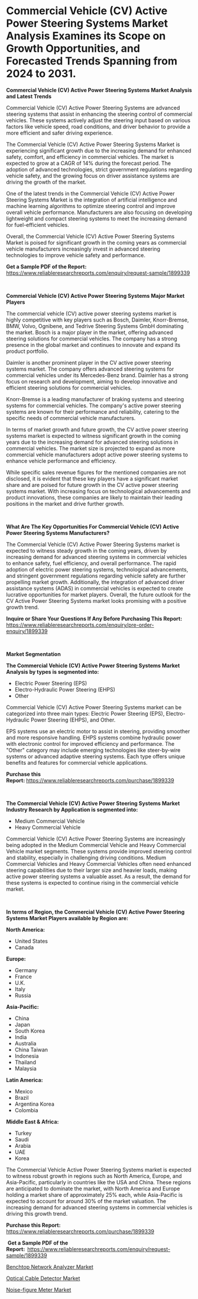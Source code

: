 <p><h1>Commercial Vehicle  (CV) Active Power Steering Systems Market Analysis Examines its Scope on Growth Opportunities, and Forecasted Trends Spanning from 2024 to 2031.</h1></p><p><strong>Commercial Vehicle  (CV) Active Power Steering Systems Market Analysis and Latest Trends</strong></p>
<p><p>Commercial Vehicle (CV) Active Power Steering Systems are advanced steering systems that assist in enhancing the steering control of commercial vehicles. These systems actively adjust the steering input based on various factors like vehicle speed, road conditions, and driver behavior to provide a more efficient and safer driving experience.</p><p>The Commercial Vehicle (CV) Active Power Steering Systems Market is experiencing significant growth due to the increasing demand for enhanced safety, comfort, and efficiency in commercial vehicles. The market is expected to grow at a CAGR of 14% during the forecast period. The adoption of advanced technologies, strict government regulations regarding vehicle safety, and the growing focus on driver assistance systems are driving the growth of the market.</p><p>One of the latest trends in the Commercial Vehicle (CV) Active Power Steering Systems Market is the integration of artificial intelligence and machine learning algorithms to optimize steering control and improve overall vehicle performance. Manufacturers are also focusing on developing lightweight and compact steering systems to meet the increasing demand for fuel-efficient vehicles.</p><p>Overall, the Commercial Vehicle (CV) Active Power Steering Systems Market is poised for significant growth in the coming years as commercial vehicle manufacturers increasingly invest in advanced steering technologies to improve vehicle safety and performance.</p></p>
<p><strong>Get a Sample PDF of the Report:&nbsp;</strong> <a href="https://www.reliableresearchreports.com/enquiry/request-sample/1899339">https://www.reliableresearchreports.com/enquiry/request-sample/1899339</a></p>
<p>&nbsp;</p>
<p><strong>Commercial Vehicle  (CV) Active Power Steering Systems Major Market Players</strong></p>
<p><p>The commercial vehicle (CV) active power steering systems market is highly competitive with key players such as Bosch, Daimler, Knorr-Bremse, BMW, Volvo, Ognibene, and Tedrive Steering Systems GmbH dominating the market. Bosch is a major player in the market, offering advanced steering solutions for commercial vehicles. The company has a strong presence in the global market and continues to innovate and expand its product portfolio.</p><p>Daimler is another prominent player in the CV active power steering systems market. The company offers advanced steering systems for commercial vehicles under its Mercedes-Benz brand. Daimler has a strong focus on research and development, aiming to develop innovative and efficient steering solutions for commercial vehicles.</p><p>Knorr-Bremse is a leading manufacturer of braking systems and steering systems for commercial vehicles. The company's active power steering systems are known for their performance and reliability, catering to the specific needs of commercial vehicle manufacturers.</p><p>In terms of market growth and future growth, the CV active power steering systems market is expected to witness significant growth in the coming years due to the increasing demand for advanced steering solutions in commercial vehicles. The market size is projected to expand as more commercial vehicle manufacturers adopt active power steering systems to enhance vehicle performance and efficiency.</p><p>While specific sales revenue figures for the mentioned companies are not disclosed, it is evident that these key players have a significant market share and are poised for future growth in the CV active power steering systems market. With increasing focus on technological advancements and product innovations, these companies are likely to maintain their leading positions in the market and drive further growth.</p></p>
<p>&nbsp;</p>
<p><strong>What Are The Key Opportunities For Commercial Vehicle  (CV) Active Power Steering Systems Manufacturers?</strong></p>
<p><p>The Commercial Vehicle (CV) Active Power Steering Systems market is expected to witness steady growth in the coming years, driven by increasing demand for advanced steering systems in commercial vehicles to enhance safety, fuel efficiency, and overall performance. The rapid adoption of electric power steering systems, technological advancements, and stringent government regulations regarding vehicle safety are further propelling market growth. Additionally, the integration of advanced driver assistance systems (ADAS) in commercial vehicles is expected to create lucrative opportunities for market players. Overall, the future outlook for the CV Active Power Steering Systems market looks promising with a positive growth trend.</p></p>
<p><strong>Inquire or Share Your Questions If Any Before Purchasing This Report:</strong> <a href="https://www.reliableresearchreports.com/enquiry/pre-order-enquiry/1899339">https://www.reliableresearchreports.com/enquiry/pre-order-enquiry/1899339</a></p>
<p>&nbsp;</p>
<p><strong>Market Segmentation</strong></p>
<p><strong>The Commercial Vehicle  (CV) Active Power Steering Systems Market Analysis by types is segmented into:</strong></p>
<p><ul><li>Electric Power Steering (EPS)</li><li>Electro-Hydraulic Power Steering (EHPS)</li><li>Other</li></ul></p>
<p><p>Commercial Vehicle (CV) Active Power Steering Systems market can be categorized into three main types: Electric Power Steering (EPS), Electro-Hydraulic Power Steering (EHPS), and Other. </p><p>EPS systems use an electric motor to assist in steering, providing smoother and more responsive handling. EHPS systems combine hydraulic power with electronic control for improved efficiency and performance. The "Other" category may include emerging technologies like steer-by-wire systems or advanced adaptive steering systems. Each type offers unique benefits and features for commercial vehicle applications.</p></p>
<p><strong>Purchase this Report:&nbsp;</strong><a href="https://www.reliableresearchreports.com/purchase/1899339">https://www.reliableresearchreports.com/purchase/1899339</a></p>
<p>&nbsp;</p>
<p><strong>The Commercial Vehicle  (CV) Active Power Steering Systems Market Industry Research by Application is segmented into:</strong></p>
<p><ul><li>Medium Commercial Vehicle</li><li>Heavy Commercial Vehicle</li></ul></p>
<p><p>Commercial Vehicle (CV) Active Power Steering Systems are increasingly being adopted in the Medium Commercial Vehicle and Heavy Commercial Vehicle market segments. These systems provide improved steering control and stability, especially in challenging driving conditions. Medium Commercial Vehicles and Heavy Commercial Vehicles often need enhanced steering capabilities due to their larger size and heavier loads, making active power steering systems a valuable asset. As a result, the demand for these systems is expected to continue rising in the commercial vehicle market.</p></p>
<p>&nbsp;</p>
<p><strong>In terms of Region, the Commercial Vehicle  (CV) Active Power Steering Systems Market Players available by Region are:</strong></p>
<p>
    <p> <strong> North America: </strong>
        <ul>
            <li>United States</li>
            <li>Canada</li>
        </ul>
        </p> 
    <p> <strong> Europe: </strong>
        <ul>
            <li>Germany</li>
            <li>France</li>
            <li>U.K.</li>
            <li>Italy</li>
            <li>Russia</li>
        </ul>
        </p> 
    <p> <strong> Asia-Pacific: </strong>
        <ul>
            <li>China</li>
            <li>Japan</li>
            <li>South Korea</li>
            <li>India</li>
            <li>Australia</li>
            <li>China Taiwan</li>
            <li>Indonesia</li>
            <li>Thailand</li>
            <li>Malaysia</li>
        </ul>
        </p> 
    <p> <strong> Latin America: </strong>
        <ul>
            <li>Mexico</li>
            <li>Brazil</li>
            <li>Argentina Korea</li>
            <li>Colombia</li>
        </ul>
        </p> 
    <p> <strong> Middle East & Africa: </strong>
        <ul>
            <li>Turkey</li>
            <li>Saudi</li>
            <li>Arabia</li>
            <li>UAE</li>
            <li>Korea</li>
        </ul>
    </p>
    </p>
<p><p>The Commercial Vehicle Active Power Steering Systems market is expected to witness robust growth in regions such as North America, Europe, and Asia-Pacific, particularly in countries like the USA and China. These regions are anticipated to dominate the market, with North America and Europe holding a market share of approximately 25% each, while Asia-Pacific is expected to account for around 30% of the market valuation. The increasing demand for advanced steering systems in commercial vehicles is driving this growth trend.</p></p>
<p><strong>Purchase this Report: </strong><a href="https://www.reliableresearchreports.com/purchase/1899339">https://www.reliableresearchreports.com/purchase/1899339</a></p>
<p>&nbsp;<strong>Get a Sample PDF of the Report:&nbsp;&nbsp;</strong><a href="https://www.reliableresearchreports.com/enquiry/request-sample/1899339">https://www.reliableresearchreports.com/enquiry/request-sample/1899339</a></p>
<p><strong></strong></p>
<p><p><a href="https://view.publitas.com/reportprime-1/decoding-the-benchtop-network-analyzer-market-a-deep-dive-into-the-latest-market-trends-market-segmentation-and-competitive-analysis/">Benchtop ​Network Analyzer Market</a></p><p><a href="https://view.publitas.com/reportprime-1/optical-cable-detector-market-size-growth-outlook-from-2023-to-2030-projecting-at-markets-trends-analysis-by-application-regional-outlook-and-revenue/">Optical Cable Detector Market</a></p><p><a href="https://view.publitas.com/reportprime-1/noise-figure-meter-market-analysis-and-market-size-global-industry-overview-market-segmentation-and-forecast-2023-to-2030/">Noise-figure Meter Market</a></p></p>